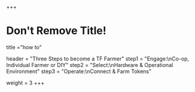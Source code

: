 +++
# Don't Remove Title!
title ="how to"

header = "Three Steps to become a TF Farmer"
step1 = "Engage:\nCo-op, Individual Farmer or DIY"
step2 = "Select:\nHardware & Operational Environment"
step3 = "Operate:\nConnect & Farm Tokens"

weight = 3
+++